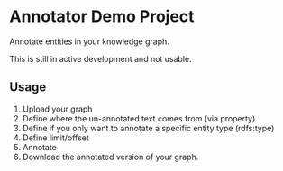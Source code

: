 # Annotator Demo Project
Annotate entities in your knowledge graph.

This is still in active development and not usable.

## Usage
1. Upload your graph
2. Define where the un-annotated text comes from (via property)
3. Define if you only want to annotate a specific entity type (rdfs:type)
4. Define limit/offset
5. Annotate
6. Download the annotated version of your graph.
